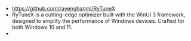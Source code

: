 - https://github.com/rayenghanmi/RyTuneX
- RyTuneX is a cutting-edge optimizer built with the WinUI 3 framework, 
  designed to amplify the performance of Windows devices. Crafted for both
   Windows 10 and 11.
-